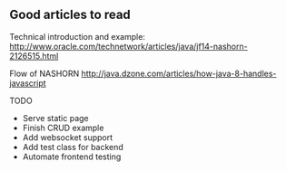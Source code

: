 Good articles to read
-----

Technical introduction and example:
http://www.oracle.com/technetwork/articles/java/jf14-nashorn-2126515.html

Flow of NASHORN
http://java.dzone.com/articles/how-java-8-handles-javascript


TODO
 - Serve static page
 - Finish CRUD example
 - Add websocket support
 - Add test class for backend
 - Automate frontend testing